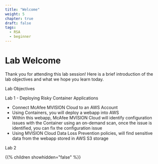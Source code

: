 ```yaml
---
title: "Welcome"
weight: 5
chapter: true
draft: false
tags:
  - RSA
  - beginner
---
```


# Lab Welcome

Thank you for attending this lab session! Here is a brief introduction of the lab objectives and what we hope you learn today. 

Lab Objectives

Lab 1 - Deploying Risky Container Applications
- Connect McAfee MVISION Cloud to an AWS Account
- Using Containers, you will deploy a webapp into AWS
- Within this webapp, McAfee MVISION Cloud will identify configuration issues with the Container using an on-demand scan, once the issue is identified, you can fix the configuration issue
- Using MVISION Cloud Data Loss Prevention policies, will find sensitive data from the webapp stored in AWS S3 storage 

Lab 2 


{{% children showhidden="false" %}}
